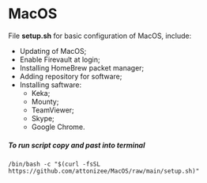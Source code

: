 # MacOS

File **setup.sh** for basic configuration of MacOS, include:
- Updating of MacOS;
- Enable Firevault at login;
- Installing HomeBrew packet manager;
- Adding repository for software;
- Installing saftware:
  - Keka;
  - Mounty;
  - TeamViewer;
  - Skype;
  - Google Chrome.
##### To run script copy and past into terminal
 `/bin/bash -c "$(curl -fsSL https://github.com/attonizee/MacOS/raw/main/setup.sh)"`
